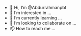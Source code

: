 - 👋 Hi, I’m @Abdurrahmanpbt
- 👀 I’m interested in ...
- 🌱 I’m currently learning ...
- 💞️ I’m looking to collaborate on ...
- 📫 How to reach me ...

<!---
Abdurrahmanpbt/Abdurrahmanpbt is a ✨ special ✨ repository because its `README.md` (this file) appears on your GitHub profile.
You can click the Preview link to take a look at your changes.
--->
